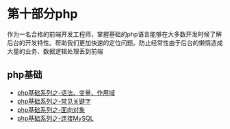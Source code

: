 # 第十部分php

 作为一名合格的前端开发工程师，掌握基础的php语言能够在大多数开发时候了解后台的开发特性。帮助我们更加快速的定位问题。防止经常性由于后台的懒惰造成大量的业务、数据逻辑处理丢到前端<br/>

 <!-- <image src="https://github.com/4sean/4sean.github.io/tree/master/pages/images/php.png" width="550"></image> -->


## php基础

* [php基础系列之-语法、变量、作用域][1]
* [php基础系列之-常见关键字][2]
* [php基础系列之-面向对象][3]
* [php基础系列之-连接MySQL][4]


[1]: https://github.com/4sean/4sean.github.io/tree/master/pages/php/base.md
[2]: https://github.com/4sean/4sean.github.io/tree/master/pages/php/method.md
[3]: https://github.com/4sean/4sean.github.io/tree/master/pages/php/oop.md
[4]: https://github.com/4sean/4sean.github.io/tree/master/pages/php/PHP+MySQL.md
